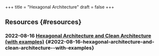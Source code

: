 +++
title = "Hexagonal Architecture"
draft = false
+++

## Resources {#resources}


### 2022-08-16 [Hexagonal Architecture and Clean Architecture (with examples)](https://dev.to/dyarleniber/hexagonal-architecture-and-clean-architecture-with-examples-48oi) {#2022-08-16-hexagonal-architecture-and-clean-architecture--with-examples}
